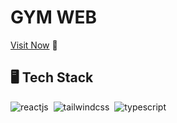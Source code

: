 # GYM WEB

[Visit Now](https://7571adad.gym-web-1bm.pages.dev) 🚀

## 🖥️ Tech Stack
![reactjs](https://img.shields.io/badge/React-20232A?style=for-the-badge&logo=react&logoColor=61DAFB)&nbsp;
![tailwindcss](https://img.shields.io/badge/Tailwind_CSS-38B2AC?style=for-the-badge&logo=tailwind-css&logoColor=white)&nbsp;
![typescript](https://img.shields.io/badge/Typescript-path?color=blue)&nbsp;
